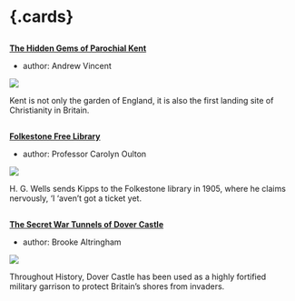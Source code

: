 <param ve-config 
       title="The Built Environment"
       banner="https://stor.artstor.org/stor/cc8a3415-e232-4db4-8a21-98b6d9539b2a"
       layout="index">

# {.cards}

##
**[The Hidden Gems of Parochial Kent](/churches/overview)**

- author: Andrew Vincent

![](https://iiif.juncture-digital.org/thumbnail?url=https://upload.wikimedia.org/wikipedia/commons/7/76/Folkestone._St._Mary%27s_Church_LCCN2017659195.jpg)

Kent is not only the garden of England, it is also the first landing site of Christianity in Britain.


##
**[Folkestone Free Library](/19c/19c-folkestone-free-library/)**

- author: Professor Carolyn Oulton

![](https://iiif.juncture-digital.org/thumbnail?url=https://s2.geograph.org.uk/geophotos/06/44/15/6441598_45f93e8d_1024x1024.jpg)

H. G. Wells sends Kipps to the Folkestone library in 1905, where he claims nervously, ‘I ‘aven’t got a ticket yet.


##
**[The Secret War Tunnels of Dover Castle](/20c/20c-secret-tunnels/)**

- author: Brooke Altringham

![](https://iiif.juncture-digital.org/thumbnail?url=https://stor.artstor.org/stor/b5454516-3f8b-49dc-ae11-fee1888c3292)

Throughout History, Dover Castle has been used as a highly fortified military garrison to protect Britain’s shores from invaders. 

